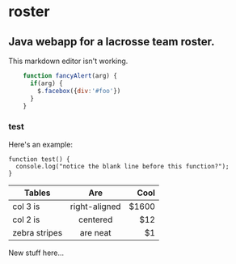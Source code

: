 # roster

## Java webapp for a lacrosse team roster.

This markdown editor isn't working.

```javascript
    function fancyAlert(arg) {
      if(arg) {
        $.facebox({div:'#foo'})
      }
    }
```

### test
Here's an example:

```
function test() {
  console.log("notice the blank line before this function?");
}
```

| Tables        | Are           | Cool  |
| ------------- |:-------------:| -----:|
| col 3 is      | right-aligned | $1600 |
| col 2 is      | centered      |   $12 |
| zebra stripes | are neat      |    $1 |

New stuff here...
